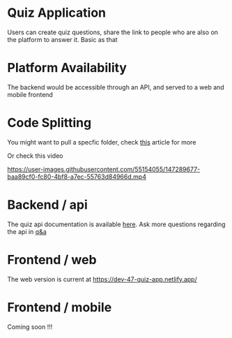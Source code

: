 # Quiz Application

Users can create quiz questions, share the link to people who are also on the platform to answer it. Basic as that

# Platform Availability

The backend would be accessible through an API, and served to a web and mobile frontend

# Code Splitting

You might want to pull a specfic folder, check [this](https://briancoyner.github.io/articles/2013-06-05-git-sparse-checkout/) article for more

Or check this video

https://user-images.githubusercontent.com/55154055/147289677-baa89cf0-fc80-4bf8-a7ec-55763d84966d.mp4

# Backend / api

The quiz api documentation is available [here](https://dev-47-quiz-app-api.herokuapp.com/api/v1/docs/). Ask more questions regarding the api in [q&a](https://github.com/Dev-47/quiz-app/discussions/categories/q-a/)

# Frontend / web

The web version is current at https://dev-47-quiz-app.netlify.app/

# Frontend / mobile

Coming soon !!!
